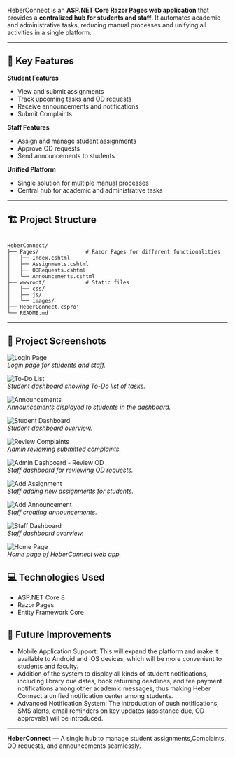 

HeberConnect is an **ASP.NET Core Razor Pages web application** that provides a **centralized hub for students and staff**. It automates academic and administrative tasks, reducing manual processes and unifying all activities in a single platform.

---

## 🌟 Key Features

**Student Features**
- View and submit assignments
- Track upcoming tasks and OD requests
- Receive announcements and notifications
- Submit Complaints

**Staff Features**
- Assign and manage student assignments
- Approve OD requests
- Send announcements to students

**Unified Platform**
- Single solution for multiple manual processes
- Central hub for academic and administrative tasks

---

## 🏗️ Project Structure

```

HeberConnect/
├── Pages/               # Razor Pages for different functionalities
│   ├── Index.cshtml
│   ├── Assignments.cshtml
│   ├── ODRequests.cshtml
│   └── Announcements.cshtml
├── wwwroot/             # Static files
│   ├── css/
│   ├── js/
│   └── images/
├── HeberConnect.csproj
└── README.md

````

---

## 📸 Project Screenshots

![Login Page](HeberConnect/wwwroot/images/login.png)  
*Login page for students and staff.*

![To-Do List](wwwroot/images/todo.png)  
*Student dashboard showing To-Do list of tasks.*

![Announcements](wwwroot/images/ann.png)  
*Announcements displayed to students in the dashboard.*

![Student Dashboard](wwwroot/images/stu.png)  
*Student dashboard overview.*

![Review Complaints](wwwroot/images/rv-cmpl.png)  
*Admin reviewing submitted complaints.*

![Admin Dashboard - Review OD](wwwroot/images/rev-od.png)  
*Staff dashboard for reviewing OD requests.*

![Add Assignment](wwwroot/images/add-asgn.png)  
*Staff adding new assignments for students.*

![Add Announcement](wwwroot/images/add-ann.png)  
*Staff creating announcements.*

![Staff Dashboard](wwwroot/images/stf.png)  
*Staff dashboard overview.*

![Home Page](wwwroot/images/home.png)  
*Home page of HeberConnect web app.*


## 💻 Technologies Used

* ASP.NET Core 8
* Razor Pages
* Entity Framework Core 
## 📌 Future Improvements
-	Mobile Application Support: This will expand the platform and make it available to Android and iOS devices, which will be more convenient to students and faculty.
-	Addition of the system to display all kinds of student notifications, including library due dates, book returning deadlines, and fee payment notifications among other academic messages, thus making Heber Connect a unified notification center among students.
-	Advanced Notification System: The introduction of push notifications, SMS alerts, email reminders on key updates (assistance due, OD approvals) will be introduced.






---

**HeberConnect** — A single hub to manage student assignments,Complaints, OD requests, and announcements seamlessly.
